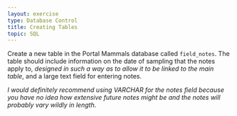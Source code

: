 ```yaml
---
layout: exercise
type: Database Control
title: Creating Tables
topic: SQL
---
```


Create a new table in the Portal Mammals database called `field_notes`. The 
table should include information on the date of sampling that the notes apply 
to, *designed in such a way as to allow it to be linked to the main table*, and 
a large text field for entering notes.

*I would definitely recommend using VARCHAR for the notes field because you have 
no idea how extensive future notes might be and the notes will probably vary 
wildly in length*.
